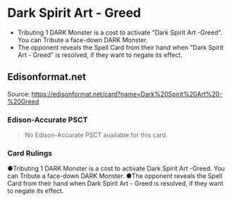 # Dark Spirit Art - Greed

*   Tributing 1 DARK Monster is a cost to activate "Dark Spirit Art -Greed". You can Tribute a face-down DARK Monster.
*   The opponent reveals the Spell Card from their hand when "Dark Spirit Art - Greed" is resolved, if they want to negate its effect.

## Edisonformat.net

Source: https://edisonformat.net/card?name=Dark%20Spirit%20Art%20-%20Greed

### Edison-Accurate PSCT

> No Edison-Accurate PSCT available for this card.

### Card Rulings

●Tributing 1 DARK Monster is a cost to activate Dark Spirit Art -Greed. You can Tribute a face-down DARK Monster.
●The opponent reveals the Spell Card from their hand when Dark Spirit Art - Greed is resolved, if they want to negate its effect.
            